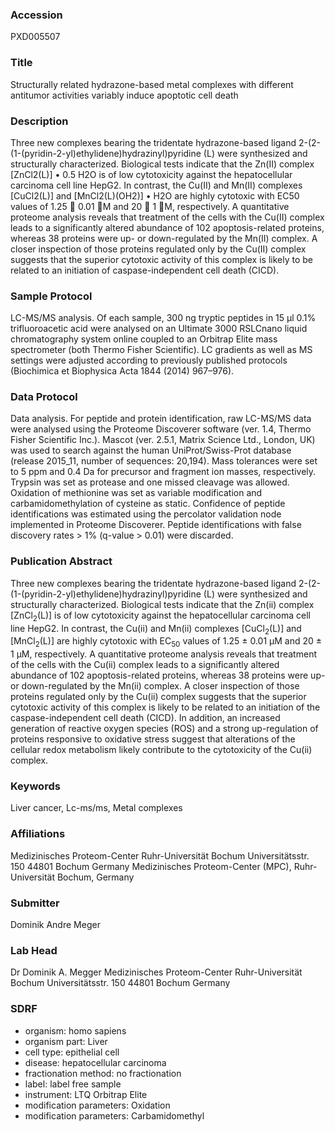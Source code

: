 ### Accession
PXD005507

### Title
Structurally related hydrazone-based metal complexes with different antitumor activities variably induce apoptotic cell death

### Description
Three new complexes bearing the tridentate hydrazone-based ligand 2-(2-(1-(pyridin-2-yl)ethylidene)hydrazinyl)pyridine (L) were synthesized and structurally characterized. Biological tests indicate that the Zn(II) complex [ZnCl2(L)] • 0.5 H2O is of low cytotoxicity against the hepatocellular carcinoma cell line HepG2. In contrast, the Cu(II) and Mn(II) complexes [CuCl2(L)] and [MnCl2(L)(OH2)] • H2O are highly cytotoxic with EC50 values of 1.25  0.01 M and 20  1 M, respectively. A quantitative proteome analysis reveals that treatment of the cells with the Cu(II) complex leads to a significantly altered abundance of 102 apoptosis-related proteins, whereas 38 proteins were up- or down-regulated by the Mn(II) complex. A closer inspection of those proteins regulated only by the Cu(II) complex suggests that the superior cytotoxic activity of this complex is likely to be related to an initiation of caspase-independent cell death (CICD).

### Sample Protocol
LC-MS/MS analysis. Of each sample, 300 ng tryptic peptides in 15 µl 0.1% trifluoroacetic acid were analysed on an Ultimate 3000 RSLCnano liquid chromatography system online coupled to an Orbitrap Elite mass spectrometer (both Thermo Fisher Scientific). LC gradients as well as MS settings were adjusted according to previously published protocols (Biochimica et Biophysica Acta 1844 (2014) 967–976).

### Data Protocol
Data analysis. For peptide and protein identification, raw LC-MS/MS data were analysed using the Proteome Discoverer software (ver. 1.4, Thermo Fisher Scientific Inc.). Mascot (ver. 2.5.1, Matrix Science Ltd., London, UK) was used to search against the human UniProt/Swiss-Prot database (release 2015_11, number of sequences: 20,194). Mass tolerances were set to 5 ppm and 0.4 Da for precursor and fragment ion masses, respectively. Trypsin was set as protease and one missed cleavage was allowed. Oxidation of methionine was set as variable modification and carbamidomethylation of cysteine as static. Confidence of peptide identifications was estimated using the percolator validation node implemented in Proteome Discoverer. Peptide identifications with false discovery rates > 1% (q-value > 0.01) were discarded.

### Publication Abstract
Three new complexes bearing the tridentate hydrazone-based ligand 2-(2-(1-(pyridin-2-yl)ethylidene)hydrazinyl)pyridine (L) were synthesized and structurally characterized. Biological tests indicate that the Zn(ii) complex [ZnCl<sub>2</sub>(L)] is of low cytotoxicity against the hepatocellular carcinoma cell line HepG2. In contrast, the Cu(ii) and Mn(ii) complexes [CuCl<sub>2</sub>(L)] and [MnCl<sub>2</sub>(L)] are highly cytotoxic with EC<sub>50</sub> values of 1.25 &#xb1; 0.01 &#x3bc;M and 20 &#xb1; 1 &#x3bc;M, respectively. A quantitative proteome analysis reveals that treatment of the cells with the Cu(ii) complex leads to a significantly altered abundance of 102 apoptosis-related proteins, whereas 38 proteins were up- or down-regulated by the Mn(ii) complex. A closer inspection of those proteins regulated only by the Cu(ii) complex suggests that the superior cytotoxic activity of this complex is likely to be related to an initiation of the caspase-independent cell death (CICD). In addition, an increased generation of reactive oxygen species (ROS) and a strong up-regulation of proteins responsive to oxidative stress suggest that alterations of the cellular redox metabolism likely contribute to the cytotoxicity of the Cu(ii) complex.

### Keywords
Liver cancer, Lc-ms/ms, Metal complexes

### Affiliations
Medizinisches Proteom-Center Ruhr-Universität Bochum Universitätsstr. 150 44801 Bochum Germany
Medizinisches Proteom-Center (MPC), Ruhr-Universität Bochum, Germany

### Submitter
Dominik Andre Meger

### Lab Head
Dr Dominik A. Megger
Medizinisches Proteom-Center Ruhr-Universität Bochum Universitätsstr. 150 44801 Bochum Germany


### SDRF
- organism: homo sapiens
- organism part: Liver
- cell type: epithelial cell
- disease: hepatocellular carcinoma
- fractionation method: no fractionation
- label: label free sample
- instrument: LTQ Orbitrap Elite
- modification parameters: Oxidation
- modification parameters: Carbamidomethyl

